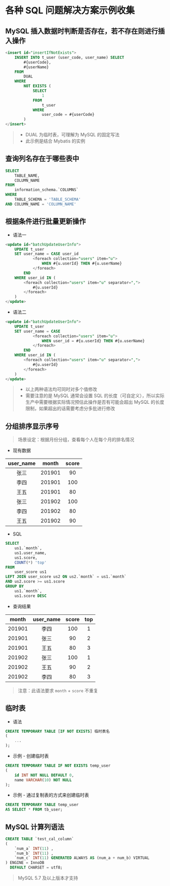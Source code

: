 # 各种 SQL 问题解决方案示例收集
## MySQL 插入数据时判断是否存在，若不存在则进行插入操作
```sql
<insert id="insertIfNotExists">
    INSERT INTO t_user (user_code, user_name) SELECT
        #{userCode},
        #{userName}
    FROM
        DUAL
    WHERE
        NOT EXISTS (
            SELECT
                1
            FROM
                t_user
            WHERE
                user_code = #{userCode}
        )
</insert>
```
> - DUAL 为临时表，可理解为 MySQL 的固定写法
> - 此示例是结合 Mybatis 的实例

## 查询列名存在于哪些表中
```sql
SELECT
    TABLE_NAME,
    COLUMN_NAME
FROM
    information_schema.`COLUMNS`
WHERE
    TABLE_SCHEMA = 'TABLE_SCHEMA'
AND COLUMN_NAME = 'COLUMN_NAME'
```

## 根据条件进行批量更新操作
- 语法一
```sql
<update id="batchUpdateUserInfo">
    UPDATE t_user
    SET user_name = CASE user_id
            <foreach collection="users" item="u">
                WHEN #{u.userId} THEN #{u.userName}
            </foreach>
        END
    WHERE user_id IN (
        <foreach collection="users" item="u" separator=",">
            #{u.userId}
        </foreach>
    )
</update>
```
- 语法二
```sql
<update id="batchUpdateUserInfo">
    UPDATE t_user
    SET user_name = CASE 
            <foreach collection="users" item="u">
                WHEN user_id = #{u.userId} THEN #{u.userName}
            </foreach>
        END
    WHERE user_id IN (
        <foreach collection="users" item="u" separator=",">
            #{u.userId}
        </foreach>
    )
</update>
```
> - 以上两种语法均可同时对多个值修改
> - 需要注意的是 MySQL 通常会设置 SQL 的长度（可自定义），所以实际生产中需要根据实际情况预估此操作是否有可能会超出 MySQL 的长度限制，如果超出的话需要考虑分多批进行修改

## 分组排序显示序号
> 场景设定：根据月份分组，查看每个人在每个月的排名情况
- 现有数据

| user_name | month | score |
|:---------:|:-----:|:-----:|
| 张三 | 201901 | 90  |
| 李四 | 201901 | 100 |
| 王五 | 201901 | 80  |
| 张三 | 201902 | 100 |
| 李四 | 201902 | 80  |
| 王五 | 201902 | 90  |

- SQL
```sql
SELECT
    us1.`month`,
    us1.user_name,
    us1.score,
    COUNT(*) 'top'
FROM
    user_score us1
LEFT JOIN user_score us2 ON us2.`month` = us1.`month`
AND us2.score >= us1.score
GROUP BY
    us1.`month`,
    us1.score DESC
```
- 查询结果

| month | user_name | score | top |
|:-----:|:---------:|:-----:|:---:|
| 201901 | 李四 | 100 | 1 |
| 201901 | 张三 | 90  | 2 |
| 201901 | 王五 | 80  | 3 |
| 201902 | 张三 | 100 | 1 |
| 201902 | 王五 | 90  | 2 |
| 201902 | 李四 | 80  | 3 |

> 注意：此语法要求 `month` + `score` 不重复


## 临时表
- 语法
```sql
CREATE TEMPORARY TABLE [IF NOT EXISTS] 临时表名
(
    ...
);
```
- 示例 - 创建临时表
```sql
CREATE TEMPORARY TABLE IF NOT EXISTS temp_user
(
    id INT NOT NULL DEFAULT 0,
    name VARCHAR(10) NOT NULL
);
```
- 示例 - 通过复制表的方式来创建临时表
```sql
CREATE TEMPORARY TABLE temp_user
AS SELECT * FROM tb_user;
```

## MySQL 计算列语法
```sql
CREATE TABLE `test_cal_column`
(
    `num_a` INT(11) ,
    `num_b` INT(11) ,
    `num_c` INT(11) GENERATED ALWAYS AS (num_a + num_b) VIRTUAL
) ENGINE = InnoDB
  DEFAULT CHARSET = utf8;
```
> MySQL 5.7 及以上版本才支持